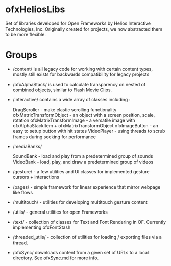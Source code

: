 # ofxHeliosLibs

Set of libraries developed for Open Frameworks by Helios Interactive Technologies, Inc. Originally created for projects, we now abstracted them to be more flexible.

Groups 
================

* /content/ is all legacy code for working with certain content types, mostly still exists for backwards compatibility for legacy projects

* /ofxAlphaStack/ is used to calculate transparency on nested of combined objects, similar to Flash Movie Clips.

* /interactive/ contains a wide array of classes including : 
	
	DragScroller - make elastic scrolling functionality
	ofxMatrixTransformObject - an object with a screen position, scale, rotation
	ofxMatrixTransformImage - a versatile image with ofxAlphaStackItem + ofxMatrixTransformObject
	ofxImageButton - an easy to setup button with hit states
	VideoPlayer - using threads to scrub frames during seeking for performance
	
* /mediaBanks/

	SoundBank - load and play from a predetermined group of sounds
	VideoBank - load, play, and draw a predetermined group of videos

* /gesture/ - a few utilities and UI classes for implemented gesture cursors + interactions

* /pages/ - simple framework for linear experience that mirror webpage like flows

* /multitouch/ - utilities for developing multitouch gesture content

* /utils/ - general utilities for open Frameworks

* /text/ - collection of classes for Text and Font Rendering in OF. Currently implementing ofxFontStash

* /threaded_utils/ - collection of utilities for loading / exporting files via a thread.

* /ofxSync/ downloads content from a given set of URLs to a local directory. See [ofxSync.md](src/ofxSync/ofxSync.md) for more info.
